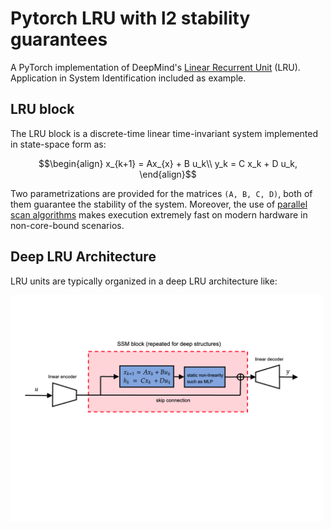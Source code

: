 # Pytorch LRU with l2 stability guarantees

A PyTorch implementation of DeepMind's [Linear Recurrent Unit](https://arxiv.org/pdf/2303.06349) (LRU). Application in System Identification included as example.

## LRU block
The LRU block is a discrete-time linear time-invariant system implemented in state-space form as:
```math
\begin{align}
x_{k+1} = Ax_{x} + B u_k\\
y_k = C x_k + D u_k,
\end{align}
```
Two parametrizations are provided for the matrices ```(A, B, C, D)```, both of them guarantee the stability of the system.
Moreover, the use of [parallel scan algorithms](https://en.wikipedia.org/wiki/Prefix_sum) makes execution extremely fast on modern hardware in non-core-bound scenarios.

## Deep LRU Architecture

LRU units are typically organized in a deep LRU architecture like:

<img src="architecture/Arch.png"  width="500">

